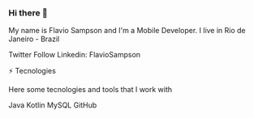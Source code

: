 ### Hi there 👋

My name is Flavio Sampson and I'm a Mobile Developer. I live in Rio de Janeiro - Brazil

Twitter Follow Linkedin: FlavioSampson

⚡ Tecnologies 

Here some tecnologies and tools that I work with

Java Kotlin MySQL GitHub

